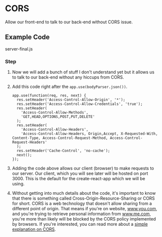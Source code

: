 # CORS

Allow our front-end to talk to our back-end without CORS issue.

## Example Code

server-final.js

### Step

1.  Now we will add a bunch of stuff I don't understand yet but it allows us to talk to our back-end without any hiccups from CORS.

2.  Add this code right after the `app.use(bodyParser.json())`.

    ```
    app.use(function(req, res, next) {
      res.setHeader('Access-Control-Allow-Origin', '*');
      res.setHeader('Access-Control-Allow-Credentials', 'true');
      res.setHeader(
        'Access-Control-Allow-Methods',
        'GET,HEAD,OPTIONS,POST,PUT,DELETE'
      );
      res.setHeader(
        'Access-Control-Allow-Headers',
        'Access-Control-Allow-Headers, Origin,Accept, X-Requested-With, Content-Type, Access-Control-Request-Method, Access-Control-Request-Headers'
      );
      res.setHeader('Cache-Control', 'no-cache');
      next();
    });
    ```

3.  Adding the code above allows our client (browser) to make requests to our server. Our client, which you will see later will be hosted on port 3000. This is the default for the create-react-app which we will be using.

4.  Without getting into much details about the code, it's important to know that there is something called Cross-Origin-Resource-Sharing or CORS for short. CORS is a web technology that doesn't allow sharing from a different point of origin. That means if you're on website, www.you.com, and you're trying to retrieve personal information from www.me.com, you're more than likely will be blocked by the CORS policy implemented by browsers. If you're interested, you can read more about a [simple explanation on CORS](https://medium.com/@baphemot/understanding-cors-18ad6b478e2b).
